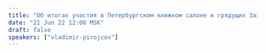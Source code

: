 ```yaml
---
title: "Об итогах участия в Петербургском книжном салоне и грядущих Зазнобинских чтениях"
date: "21 Jun 22 12:00 MSK"
draft: false
speakers: ["vladimir-pirojcov"]
---
```

